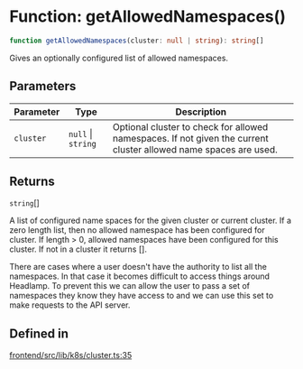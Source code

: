 # Function: getAllowedNamespaces()

```ts
function getAllowedNamespaces(cluster: null | string): string[]
```

Gives an optionally configured list of allowed namespaces.

## Parameters

| Parameter | Type | Description |
| ------ | ------ | ------ |
| `cluster` | `null` \| `string` | Optional cluster to check for allowed namespaces. If not given the current cluster allowed name spaces are used. |

## Returns

`string`[]

A list of configured name spaces for the given cluster or current cluster.
         If a zero length list, then no allowed namespace has been configured for cluster.
         If length > 0, allowed namespaces have been configured for this cluster.
         If not in a cluster it returns [].

There are cases where a user doesn't have the authority to list
all the namespaces. In that case it becomes difficult to access things
around Headlamp. To prevent this we can allow the user to pass a set
of namespaces they know they have access to and we can use this set to
make requests to the API server.

## Defined in

[frontend/src/lib/k8s/cluster.ts:35](https://github.com/headlamp-k8s/headlamp/blob/2481a1c9f2b4a69a9320466e7a455215b14b97b0/frontend/src/lib/k8s/cluster.ts#L35)
